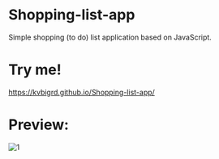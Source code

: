 # Shopping-list-app
Simple shopping (to do) list application based on JavaScript.

# Try me!

https://kvbigrd.github.io/Shopping-list-app/

# Preview:

![1](https://user-images.githubusercontent.com/112346467/200075128-4de251b1-4d03-4a8c-8d24-1d7fe180a30d.PNG)
